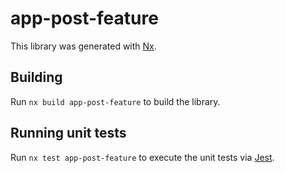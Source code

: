 # app-post-feature

This library was generated with [Nx](https://nx.dev).

## Building

Run `nx build app-post-feature` to build the library.

## Running unit tests

Run `nx test app-post-feature` to execute the unit tests via [Jest](https://jestjs.io).
